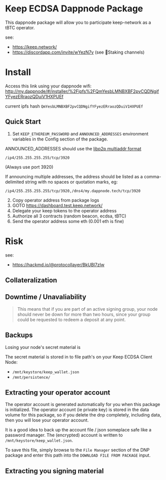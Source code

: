 # Keep ECDSA Dappnode Package
This dappnode package will allow you to participate keep-network as a tBTC operator.

see:
- https://keep.network/
- https://discordapp.com/invite/wYezN7v (see 🥩Staking channels)

# Install
Access this link using your dappnode wifi:
http://my.dappnode/#/installer/%2Fipfs%2FQmYesbLMNBXBF2pvCQDNgifYFyezERraozQDuiV1HXPUEf

current ipfs hash `QmYesbLMNBXBF2pvCQDNgifYFyezERraozQDuiV1HXPUEf`

## Quick Start
1. Set `KEEP_ETHEREUM_PASSWORD` and `ANNOUNCED_ADDRESSES` environment variables in the Config section of the package.

ANNOUNCED_ADDRESSES should use the [libp2p multiaddr format](https://docs.libp2p.io/concepts/addressing/)
```
/ip4/255.255.255.255/tcp/3920
```

(Always use port 3920)

If announcing multiple addresses, the address should be listed as a comma-delimited string with no spaces or quotation marks, eg:
```
/ip4/255.255.255.255/tcp/3920,/dns4/my.dappnode.tech/tcp/3920
```

2. Copy operator address from package logs
3. GOTO https://dashboard.test.keep.network/
4. Delegate your keep tokens to the operator address
5. Authorize all 3 contracts (random beacon, ecdsa, tBTC)
6. Send the operator address some eth (0.001 eth is fine)


# Risk
see:
- https://hackmd.io/@protocollayer/BkUBl7zIw


## Collateralization



## Downtime / Unavaliability
> This means that if you are part of an active signing group, your node should never be down for more than two hours, since your group could be requested to redeem a deposit at any point.


## Backups
Losing your node's secret material is

The secret material is stored in to file path's on your Keep ECDSA Client Node:
- `/mnt/keystore/keep_wallet.json`
- `/mnt/persistence/`


## Extracting your operator account
The operator account is generated automatically for you when this package is initialized.
The operator account (ie private key) is stored in the data volume for this package,
so if you delete the dnp completely, including data, then you will lose your operator account.

It is a good idea to back up the account file / json someplace safe like a password manager.
The (encrypted) account is written to `/mnt/keystore/keep_wallet.json`.

To save this file, simply browse to the `File Manager` section of the DNP package and enter
this path into the `DOWNLOAD FILE FROM PACKAGE` input.

## Extracting you signing material
